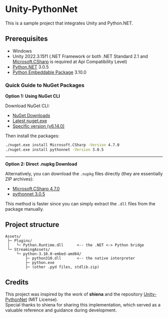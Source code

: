 # Unity-PythonNet

This is a sample project that integrates Unity and Python.NET.

## Prerequisites

- Windows
- Unity 2022.3.15f1 (.NET Framework or both .NET Standard 2.1 and [Microsoft.CSharp](https://www.nuget.org/packages/microsoft.csharp/) is required at Api Compatibility Level)
- [Python.NET](https://www.nuget.org/packages/pythonnet) 3.0.5
- [Python Embeddable Package](https://www.python.org/downloads/windows/) 3.10.0

### Quick Guide to NuGet Packages

**Option 1: Using NuGet CLI**

Download NuGet CLI:

* [NuGet Downloads](https://www.nuget.org/downloads)
* [Latest nuget.exe](https://dist.nuget.org/win-x86-commandline/latest/nuget.exe)
* [Specific version (v6.14.0)](https://dist.nuget.org/win-x86-commandline/v6.14.0/nuget.exe)

Then install the packages:

```bash
./nuget.exe install Microsoft.CSharp -Version 4.7.0
./nuget.exe install pythonnet -Version 3.0.5
```

---

**Option 2: Direct .nupkg Download**

Alternatively, you can download the `.nupkg` files directly (they are essentially ZIP archives):

* [Microsoft.CSharp 4.7.0](https://www.nuget.org/api/v2/package/Microsoft.CSharp/4.7.0)
* [pythonnet 3.0.5](https://www.nuget.org/api/v2/package/pythonnet/3.0.5)

This method is faster since you can simply extract the `.dll` files from the package manually.

## Project structure

```plaintext
Assets/
 ├─ Plugins/
 │   └─ Python.Runtime.dll      <-- the .NET <-> Python bridge
 └─ StreamingAssets/
     └─ python-3.10.0-embed-amd64/
         ├─ python310.dll       <-- the native interpreter
         ├─ python.exe
         ├─ (other .pyd files, stdlib.zip)
```

## Credits

This project was inspired by the work of **shiena** and the repository [Unity-PythonNet](https://github.com/shiena/Unity-PythonNet) (MIT License).  
Special thanks to shiena for sharing this implementation, which served as a valuable reference and guidance during development.
